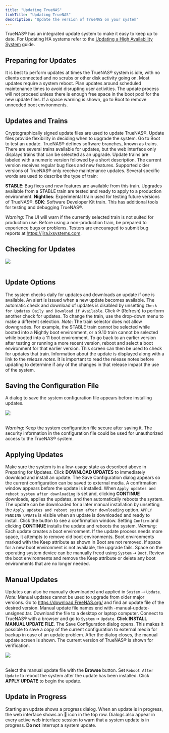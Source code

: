 ```yaml
---
title: "Updating TrueNAS"
linkTitle: "Updating TrueNAS"
description: "Update the version of TrueNAS on your system"
---
```


TrueNAS® has an integrated update system to make it easy to keep up to date.
For Updating HA systems refer to the [Updating a High Availability System](https://docs.ixsystems.com/hub/tasks/administrative/update/ha-update-enterprise/) guide.

## Preparing for Updates
It is best to perform updates at times the TrueNAS® system is idle, with no clients connected and no scrubs or other disk activity going on. Most updates require a system reboot. Plan updates around scheduled maintenance times to avoid disrupting user activities.
The update process will not proceed unless there is enough free space in the boot pool for the new update files. If a space warning is shown, go to Boot to remove unneeded boot environments.

## Updates and Trains
Cryptographically signed update files are used to update TrueNAS®. Update files provide flexibility in deciding when to upgrade the system. Go to Boot to test an update.
TrueNAS® defines software branches, known as trains. There are several trains available for updates, but the web interface only displays trains that can be selected as an upgrade.
Update trains are labeled with a numeric version followed by a short description. The current version receives regular bug fixes and new features. Supported older versions of TrueNAS® only receive maintenance updates. Several specific words are used to describe the type of train:

**STABLE**: Bug fixes and new features are available from this train. Upgrades available from a STABLE train are tested and ready to apply to a production environment.
**Nightlies**: Experimental train used for testing future versions of TrueNAS®.
**SDK**: Software Developer Kit train. This has additional tools for testing and debugging TrueNAS®.

*Warning*:
The UI will warn if the currently selected train is not suited for production use. Before using a non-production train, be prepared to experience bugs or problems. Testers are encouraged to submit bug reports at https://jira.ixsystems.com.
## Checking for Updates

<img src="/images/12.0-system-update.png">
<br><br>

## Update Options
The system checks daily for updates and downloads an update if one is available. An alert is issued when a new update becomes available. The automatic check and download of updates is disabled by unsetting `Check for Updates Daily and Download if Available`. Click &#x27F3; (Refresh) to perform another check for updates.
To change the train, use the drop-down menu to make a different selection.
*Note*: The train selector does not allow downgrades. For example, the STABLE train cannot be selected while booted into a Nightly boot environment, or a 9.10 train cannot be selected while booted into a 11 boot environment. To go back to an earlier version after testing or running a more recent version, reboot and select a boot environment for that earlier version. This screen can then be used to check for updates that train.
Information about the update is displayed along with a link to the *release notes*. It is important to read the release notes before updating to determine if any of the changes in that release impact the use of the system.

## Saving the Configuration File
A dialog to save the system configuration file appears before installing updates.

<img src="/images/12.0-save-config.PNG ">
<br><br>

*Warning*: Keep the system configuration file secure after saving it. The security information in the configuration file could be used for unauthorized access to the TrueNAS® system.

## Applying Updates
Make sure the system is in a low-usage state as described above in Preparing for Updates.
Click **DOWNLOAD UPDATES** to immediately download and install an update.
The Save Configuration dialog appears so the current configuration can be saved to external media.
A confirmation window appears before the update is installed. When `Apply updates and reboot system after downloading` is set and, clicking **CONTINUE** downloads, applies the updates, and then automatically reboots the system. The update can be downloaded for a later manual installation by unsetting the `Apply updates and reboot system after downloading` option.
`APPLY PENDING UPDATE` is visible when an update is downloaded and ready to install. Click the button to see a confirmation window. Setting `Confirm` and clicking **CONTINUE** installs the update and reboots the system.
*Warning*: Each update creates a boot environment. If the update process needs more space, it attempts to remove old boot environments. Boot environments marked with the Keep attribute as shown in Boot are not removed. If space for a new boot environment is not available, the upgrade fails. Space on the operating system device can be manually freed using `System` ➞ `Boot`. Review the boot environments and remove the Keep attribute or delete any boot environments that are no longer needed.

## Manual Updates
Updates can also be manually downloaded and applied in `System` ➞ `Update`.
*Note:* Manual updates cannot be used to upgrade from older major versions.
Go to https://download.FreeNAS.org/ and find an update file of the desired version. Manual update file names end with -manual-update-unsigned.tar.
Download the file to a desktop or laptop computer. Connect to TrueNAS® with a browser and go to `System` ➞ `Update`. **Click INSTALL MANUAL UPDATE FILE**.
The Save Configuration dialog opens. This makes it possible to save a copy of the current configuration to external media for backup in case of an update problem.
After the dialog closes, the manual update screen is shown.
The current version of TrueNAS® is shown for verification.

<img src="/images/12.0-manual-update.PNG ">
<br><br>

Select the manual update file with the **Browse** button. Set `Reboot After Update` to reboot the system after the update has been installed. Click **APPLY UPDATE** to begin the update.

## Update in Progress
Starting an update shows a progress dialog. When an update is in progress, the web interface shows an  icon in the top row. Dialogs also appear in every active web interface session to warn that a system update is in progress. **Do not** interrupt a system update.

